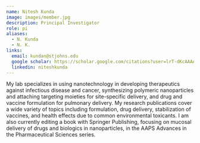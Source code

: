 ```yaml
---
name: Nitesh Kunda
image: images/member.jpg
description: Principal Investigator
role: pi
aliases:
  - N. Kunda
  - N. K.
links:
  email: kundan@stjohns.edu
  google scholar: https://scholar.google.com/citations?user=lrT-dKcAAAAJ&hl=en 
  linkedin: niteshkunda
---
```


My lab specializes in using nanotechnology in developing therapeutics against infectious disease and cancer, synthesizing polymeric nanoparticles and attaching targeting moieties for site-specific delivery, and drug and vaccine formulation for pulmonary delivery. My research publications cover a wide variety of topics including formulation, drug delivery, stabilization of vaccines, and health effects due to common environmental toxicants. I am also currently editing a book with Springer Publishing, focusing on mucosal delivery of drugs and biologics in nanoparticles, in the AAPS Advances in the Pharmaceutical Sciences series.

